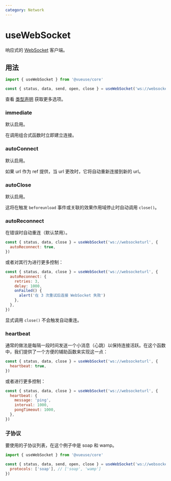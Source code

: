 ```yaml
---
category: Network
---
```


# useWebSocket

响应式的 [WebSocket](https://developer.mozilla.org/en-US/docs/Web/API/WebSocket/WebSocket) 客户端。

## 用法

```js
import { useWebSocket } from '@vueuse/core'

const { status, data, send, open, close } = useWebSocket('ws://websocketurl')
```

查看 [类型声明](#type-declarations) 获取更多选项。

### immediate

默认启用。

在调用组合式函数时立即建立连接。

### autoConnect

默认启用。

如果 url 作为 ref 提供，当 url 更改时，它将自动重新连接到新的 url。

### autoClose

默认启用。

这将在触发 `beforeunload` 事件或关联的效果作用域停止时自动调用 `close()`。

### autoReconnect

在错误时自动重连（默认禁用）。

```js
const { status, data, close } = useWebSocket('ws://websocketurl', {
  autoReconnect: true,
})
```

或者对其行为进行更多控制：

```js
const { status, data, close } = useWebSocket('ws://websocketurl', {
  autoReconnect: {
    retries: 3,
    delay: 1000,
    onFailed() {
      alert('在 3 次重试后连接 WebSocket 失败')
    },
  },
})
```

显式调用 `close()` 不会触发自动重连。

### heartbeat

通常的做法是每隔一段时间发送一个小消息（心跳）以保持连接活跃。在这个函数中，我们提供了一个方便的辅助函数来实现这一点：

```js
const { status, data, close } = useWebSocket('ws://websocketurl', {
  heartbeat: true,
})
```

或者进行更多控制：

```js
const { status, data, close } = useWebSocket('ws://websocketurl', {
  heartbeat: {
    message: 'ping',
    interval: 1000,
    pongTimeout: 1000,
  },
})
```

### 子协议

要使用的子协议列表，在这个例子中是 soap 和 wamp。

```js
import { useWebSocket } from '@vueuse/core'

const { status, data, send, open, close } = useWebSocket('ws://websocketurl', {
  protocols: ['soap'], // ['soap', 'wamp']
})
```
